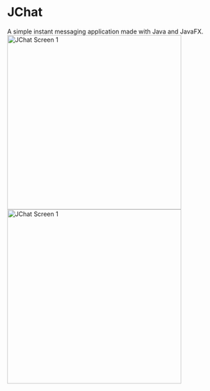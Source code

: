 # JChat
A simple instant messaging application made with Java and JavaFX.
<img src="docs/screenshots/login" alt="JChat Screen 1" width="400px"/>
<img src="docs/screenshots/dashboard" alt="JChat Screen 1" width="400px"/>
